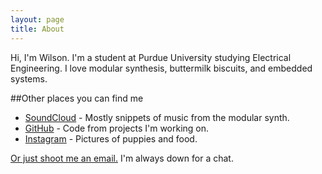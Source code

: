```yaml
---
layout: page
title: About
---
```


Hi, I'm Wilson. I'm a student at Purdue University studying Electrical Engineering. I love modular synthesis, buttermilk biscuits, and embedded systems. 

##Other places you can find me

* [SoundCloud](http://soundcloud.com/wilsonryan) - Mostly snippets of music from the modular synth.
* [GitHub](https://github.com/quailson) - Code from projects I'm working on.
* [Instagram](https://instagram.com/quailson) - Pictures of puppies and food.

[Or just shoot me an email.](mailto:awryanz@gmail.com) I'm always down for a chat.
